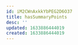 ```yaml
---
id: iM2CWnAxkkYbPEG2D6O37
title: hasSummaryPoints
desc: ''
updated: 1633886444019
created: 1633886444019
---
```



